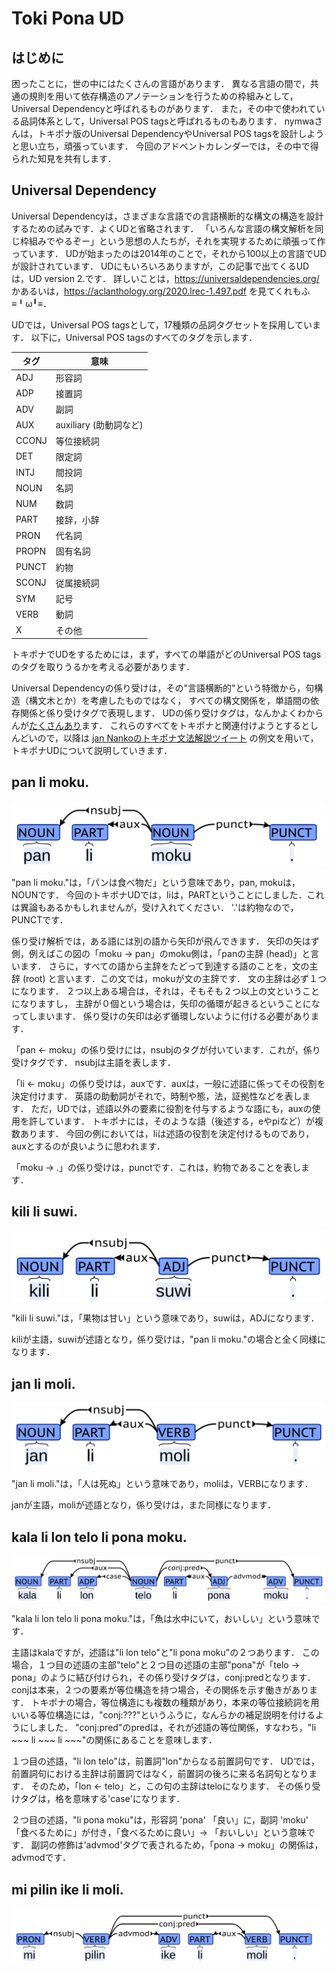 # Toki Pona UD

## はじめに

困ったことに，世の中にはたくさんの言語があります．
異なる言語の間で，共通の規則を用いて依存構造のアノテーションを行うための枠組みとして，Universal Dependencyと呼ばれるものがあります．
また，その中で使われている品詞体系として，Universal POS tagsと呼ばれるものもあります．
nymwaさんは，トキポナ版のUniversal DependencyやUniversal POS tagsを設計しようと思い立ち，頑張っています．
今回のアドベントカレンダーでは，その中で得られた知見を共有します．

## Universal Dependency

Universal Dependencyは，さまざまな言語での言語横断的な構文の構造を設計するための試みです．よくUDと省略されます．
「いろんな言語の構文解析を同じ枠組みでやるぞー」という思想の人たちが，それを実現するために頑張って作っています．
UDが始まったのは2014年のことで，それから100以上の言語でUDが設計されています．
UDにもいろいろありますが，この記事で出てくるUDは，UD version 2.です．
詳しいことは，https://universaldependencies.org/ かあるいは，https://aclanthology.org/2020.lrec-1.497.pdf を見てくれもふ≡╹ω╹≡．

UDでは，Universal POS tagsとして，17種類の品詞タグセットを採用しています．
以下に，Universal POS tagsのすべてのタグを示します．


| タグ | 意味 |
| --- | --- |
| ADJ | 形容詞 |
| ADP | 接置詞 |
| ADV | 副詞 |
| AUX | auxiliary (助動詞など) |
| CCONJ | 等位接続詞 |
| DET | 限定詞 |
| INTJ | 間投詞 |
| NOUN | 名詞 |
| NUM | 数詞 |
| PART | 接辞，小辞 |
| PRON | 代名詞 |
| PROPN | 固有名詞 |
| PUNCT | 約物 |
| SCONJ | 従属接続詞 |
| SYM | 記号 |
| VERB | 動詞 |
| X | その他 |

トキポナでUDをするためには，まず，すべての単語がどのUniversal POS tagsのタグを取りうるかを考える必要があります．

Universal Dependencyの係り受けは，その"言語横断的"という特徴から，句構造（構文木とか）を考慮したものではなく，
すべての構文関係を，単語間の依存関係と係り受けタグで表現します．
UDの係り受けタグは，なんかよくわからんが[たくさんあり](https://universaldependencies.org/u/dep/index.html)ます．
これらのすべてをトキポナと関連付けようとするとしんどいので，以降は
[jan Nankoのトキポナ文法解説ツイート](https://twitter.com/leenamgwang/status/1409484535151042568)
の例文を用いて，トキポナUDについて説明していきます．

## pan li moku.

![pan li moku](./image/pan_li_moku.png)

"pan li moku."は，「パンは食べ物だ」という意味であり，pan, mokuは，NOUNです．
今回のトキポナUDでは，liは，PARTということにしました．これは異論もあるかもしれませんが，受け入れてください．
'.'は約物なので，PUNCTです．

係り受け解析では，ある語には別の語から矢印が飛んできます．
矢印の矢はず側，例えばこの図の「moku -> pan」のmoku側は，「panの主辞 (head)」と言います．
さらに，すべての語から主辞をたどって到達する語のことを，文の主辞 (root) と言います．この文では，mokuが文の主辞です．
文の主辞は必ず１つになります．
２つ以上ある場合は，それは，そもそも２つ以上の文ということになりますし，
主辞が０個という場合は，矢印の循環が起きるということになってしまいます．
係り受けの矢印は必ず循環しないように付ける必要があります．

「pan <- moku」の係り受けには，nsubjのタグが付いています．これが，係り受けタグです．
nsubjは主語を表します．

「li <- moku」の係り受けは，auxです．auxは，一般に述語に係ってその役割を決定付けます．
英語の助動詞がそれで，時制や態，法，証拠性などを表します．
ただ，UDでは，述語以外の要素に役割を付与するような語にも，auxの使用を許しています．
トキポナには，そのような語（後述する，eやpiなど）が複数あります．
今回の例においては，liは述語の役割を決定付けるものであり，auxとするのが良いように思われます．

「moku -> .」の係り受けは，punctです．これは，約物であることを表します．

## kili li suwi.

![kili li suwi](./image/kili_li_suwi.png)

"kili li suwi."は，「果物は甘い」という意味であり，suwiは，ADJになります．

kiliが主語，suwiが述語となり，係り受けは，"pan li moku."の場合と全く同様になります．

## jan li moli.

![jan li moli](./image/jan_li_moli.png)

"jan li moli."は，「人は死ぬ」という意味であり，moliは，VERBになります．

janが主語，moliが述語となり，係り受けは，また同様になります．

## kala li lon telo li pona moku.

![kala li lon telo li pona moku](./image/kala_li_lon_telo_li_pona_moku.png)

"kala li lon telo li pona moku."は，「魚は水中にいて，おいしい」という意味です．

主語はkalaですが，述語は"li lon telo"と"li pona moku"の２つあります．
この場合，１つ目の述語の主部"telo"と２つ目の述語の主部"pona"が「telo -> pona」のように結び付けられ，その係り受けタグは，conj:predとなります．
conjは本来，２つの要素が等位構造を持つ場合，その関係を示す働きがあります．
トキポナの場合，等位構造にも複数の種類があり，本来の等位接続詞を用いいる等位構造には，"conj:???"というふうに，なんらかの補足説明を付けるようにしました．
"conj:pred"のpredは，それが述語の等位関係，すなわち，"li ~~~ li ~~~ li ~~~"の関係にあることを意味します．

１つ目の述語，"li lon telo"は，前置詞"lon"からなる前置詞句です．
UDでは，前置詞句における主辞は前置詞ではなく，前置詞の後ろに来る名詞句となります．
そのため，「lon <- telo」と，この句の主辞はteloになります．
その係り受けタグは，格を意味する'case'になります．

２つ目の述語，"li pona moku"は，形容詞 'pona' 「良い」に，副詞 'moku' 「食べるために」が付き，「食べるために良い」-> 「おいしい」という意味です．
副詞の修飾は'advmod'タグで表されるため，「pona -> moku」の関係は，advmodです．

## mi pilin ike li moli.

![mi pilin ike li moli](./image/mi_pilin_ike_li_moli.png)

